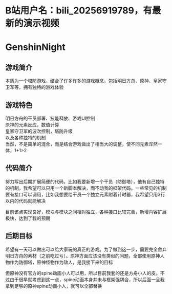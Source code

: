 # B站用户名：bili_20256919789，有最新的演示视频
# GenshinNight
## 游戏简介
本质为一个塔防游戏，结合了许多许多的游戏概念，包括明日方舟、原神、皇家守卫军等，拥有独特的游戏体验
## 游戏特色
明日方舟的干员部署、技能释放、游戏UI控制  
原神的元素反应，数值计算  
皇家守卫军的波次控制，塔防升级  
以及各种独特的机制  
当然，不是简单的混合，而是结合游戏做出了相当大的调整，使不同元素浑然一体，1+1>2  
## 代码简介
努力写出后期扩展简便的代码，比如我要新增一个干员（防御塔），他有自己独特的机制，我希望可以只用一个新脚本解决，而不动我的框架代码。一些常见的机制要有接口可以调用，比如我想要给干员一个独立元素附着计时器，我希望只用3行以内的代码就能解决  
  
目前该点实现良好，模块与模块之间相对独立，各种接口比较完善，新增内容扩展极快，达到了我的预期  
## 后期目标
希望有一天可以做出可以给大家玩的真正的游戏。为了做到这一步，需要完全舍弃明日方舟的素材（之前吃过亏）。原神方面应该没有类似的问题，全部使用原神人物作为防御塔，原神怪物作为敌人，是我接下来的目标  
  
但原神没有官方的spine动画小人可以用，所以目前我套的还是方舟小人的皮。不过由于很早就考虑到这一点，spine动画本身并未与框架强耦合，所以后面一旦我拿到足够的原神spine动画小人，就可以全部替换
